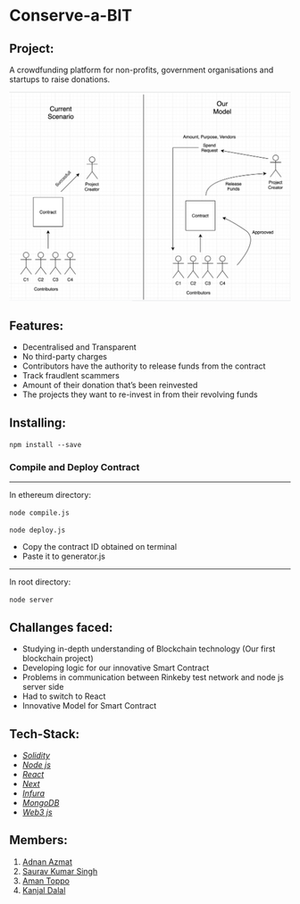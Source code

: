 # Conserve-a-BIT


## Project:

A crowdfunding platform for non-profits, government organisations and startups to raise donations.

![picture](img/INFO.png)

## Features:

* Decentralised and Transparent
* No third-party charges
* Contributors have the authority to release funds from the contract
* Track fraudlent scammers
* Amount of their donation that’s been reinvested
* The projects they want to re-invest in from their revolving funds

## Installing:


`npm install --save`
### Compile and Deploy Contract

-----------
In ethereum directory: 

`node compile.js`

`node deploy.js`

* Copy the contract ID obtained on terminal
* Paste it to generator.js

-----------
In root directory:

`node server`

## Challanges faced:

* Studying in-depth understanding of Blockchain technology (Our first blockchain project)
* Developing logic for our innovative Smart Contract
* Problems in communication between Rinkeby test network and node js server side
* Had to switch to React
* Innovative Model for Smart Contract

## Tech-Stack:

 * [*Solidity*](https://github.com/ethereum/solidity) 
 * [*Node js*](https://nodejs.org)
 * [*React*](https://reactjs.org/)
 * [*Next*](https://nextjs.org)
 * [*Infura*](https://infura.io/)
 * [*MongoDB*](https://www.mongodb.com/)
 * [*Web3 js*](https://github.com/ethereum/web3.js/)
 

## Members:
1. [Adnan Azmat](https://github.com/adnan-azmat)
2. [Saurav Kumar Singh](https://github.com/saurav3199)
3. [Aman Toppo](https://github.com/amntoppo)
4. [Kanjal Dalal](https://github.com/LoneWolfKJ)
